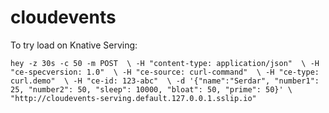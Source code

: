 # cloudevents

To try load on Knative Serving:

`
hey -z 30s -c 50 -m POST  \
    -H "content-type: application/json"  \
    -H "ce-specversion: 1.0"  \
    -H "ce-source: curl-command"  \
    -H "ce-type: curl.demo"  \
    -H "ce-id: 123-abc"  \
    -d '{"name":"Serdar", "number1": 25, "number2": 50, "sleep": 10000, "bloat": 50, "prime": 50}' \
  "http://cloudevents-serving.default.127.0.0.1.sslip.io"
`

